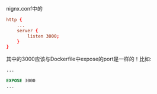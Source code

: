 nignx.conf中的
```conf
http {
	...
	server {
		listen 3000;
	}
}
```

其中的3000应该与Dockerfile中expose的port是一样的！比如:
```Dockerfile
...

EXPOSE 3000
...
```
